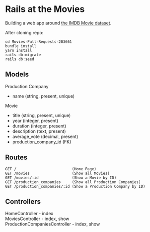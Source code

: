 # Rails at the Movies

Building a web app around [the IMDB Movie dataset](https://www.kaggle.com/stefanoleone992/imdb-extensive-dataset).

After cloning repo:

```
cd Movies-Pull-Requests-203661
bundle install
yarn install
rails db:migrate
rails db:seed
```

## Models

Production Company

- name (string, present, unique)

Movie

- title (string, present, unique)
- year (integer, present)
- duration (integer, present)
- description (text, present)
- average_vote (decimal, present)
- production_company_id (FK)

## Routes

```
GET /                         (Home Page)
GET /movies                   (Show all Movies)
GET /movies/:id               (Show a Movie by ID)
GET /production_companies     (Show all Production Companies)
GET /production_companies/:id (Show a Production Company by ID)
```

## Controllers

HomeController - index  
MoviesController - index, show  
ProductionCompaniesController - index, show
